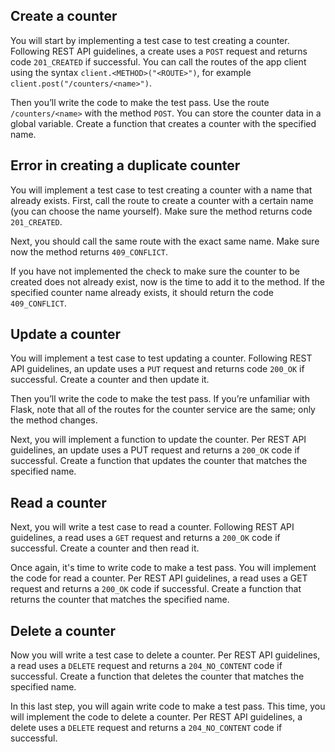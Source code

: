 ## Create a counter

You will start by implementing a test case to test creating a counter. Following REST API guidelines, a create uses a `POST` request and returns code `201_CREATED` if successful. You can call the routes of the app client using the syntax `client.<METHOD>("<ROUTE>")`, for example `client.post("/counters/<name>")`.

Then you’ll write the code to make the test pass. Use the route `/counters/<name>` with the method `POST`. You can store the counter data in a global variable. Create a function that creates a counter with the specified name.

## Error in creating a duplicate counter

You will implement a test case to test creating a counter with a name that already exists. First, call the route to create a counter with a certain name (you can choose the name yourself). Make sure the method returns code `201_CREATED`.

Next, you should call the same route with the exact same name. Make sure now the method returns `409_CONFLICT`.

If you have not implemented the check to make sure the counter to be created does not already exist, now is the time to add it to the method. If the specified counter name already exists, it should return the code `409_CONFLICT`.

## Update a counter

You will implement a test case to test updating a counter. Following REST API guidelines, an update uses a `PUT` request and returns code `200_OK` if successful. Create a counter and then update it.

Then you’ll write the code to make the test pass. If you’re unfamiliar with Flask, note that all of the routes for the counter service are the same; only the method changes.

Next, you will implement a function to update the counter. Per REST API guidelines, an update uses a PUT request and returns a `200_OK` code if successful. Create a function that updates the counter that matches the specified name.

## Read a counter

Next, you will write a test case to read a counter. Following REST API guidelines, a read uses a `GET` request and returns a `200_OK` code if successful. Create a counter and then read it.

Once again, it's time to write code to make a test pass. You will implement the code for read a counter. Per REST API guidelines, a read uses a GET request and returns a `200_OK` code if successful. Create a function that returns the counter that matches the specified name.

## Delete a counter

Now you will write a test case to delete a counter. Per REST API guidelines, a read uses a `DELETE` request and returns a `204_NO_CONTENT` code if successful. Create a function that deletes the counter that matches the specified name.

In this last step, you will again write code to make a test pass. This time, you will implement the code to delete a counter. Per REST API guidelines, a delete uses a `DELETE` request and returns a `204_NO_CONTENT` code if successful.
